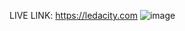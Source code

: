 LIVE LINK: https://ledacity.com
![image](https://github.com/user-attachments/assets/487a7324-72c4-4ede-8af2-9ad0cdee490c)
